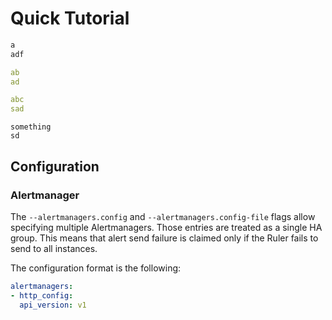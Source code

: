 Quick Tutorial
==============

```bash mdox-gen-exec="bash ./testdata/out.sh" 
a
adf
```

```yaml mdox-gen-lang="go" mdox-gen-type="github.com/bwplotka/mdox/pkg/mdox/testdata.Config"
ab
ad
```

```yaml
abc
sad
```

```
something
sd
```

Configuration
-------------

### Alertmanager

The `--alertmanagers.config` and `--alertmanagers.config-file` flags allow specifying multiple Alertmanagers. Those entries are treated as a single HA group. This means that alert send failure is claimed only if the Ruler fails to send to all instances.

The configuration format is the following:

```yaml mdox-gen-exec="bash ./testdata/out2.sh"
alertmanagers:
- http_config:
  api_version: v1
```
